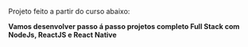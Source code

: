 Projeto feito a partir do curso abaixo:

**Vamos desenvolver passo á passo projetos completo Full Stack com NodeJs, ReactJS e React Native**
